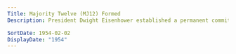 ```yaml
---
Title: Majority Twelve (MJ12) Formed
Description: President Dwight Eisenhower established a permanent committee to oversee and conduct all covert activities with the aliens by the Greada Treaty. This committee, created on secrecy by Executive Memorandum, NSC5410, is known as “Majority Twelve” or simple as MJ12. In later years this operation evolved into and became known as MAJI (the Majority Agency for Joint Intelligence).

SortDate: 1954-02-02
DisplayDate: "1954"
---
```

